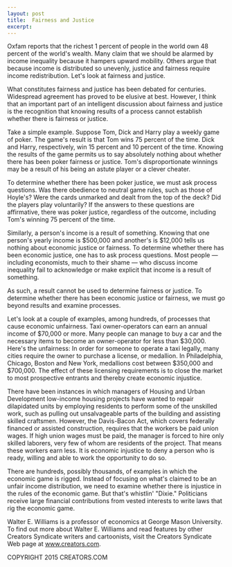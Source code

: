 ```yaml
---
layout: post
title:  Fairness and Justice
excerpt:
---
```


Oxfam reports that the richest 1 percent of people in the world own 48 percent of the world's wealth. Many claim that we should be alarmed by income inequality because it hampers upward mobility. Others argue that because income is distributed so unevenly, justice and fairness require income redistribution. Let's look at fairness and justice.

What constitutes fairness and justice has been debated for centuries. Widespread agreement has proved to be elusive at best. However, I think that an important part of an intelligent discussion about fairness and justice is the recognition that knowing results of a process cannot establish whether there is fairness or justice.

Take a simple example. Suppose Tom, Dick and Harry play a weekly game of poker. The game's result is that Tom wins 75 percent of the time. Dick and Harry, respectively, win 15 percent and 10 percent of the time. Knowing the results of the game permits us to say absolutely nothing about whether there has been poker fairness or justice. Tom's disproportionate winnings may be a result of his being an astute player or a clever cheater.

To determine whether there has been poker justice, we must ask process questions. Was there obedience to neutral game rules, such as those of Hoyle's? Were the cards unmarked and dealt from the top of the deck? Did the players play voluntarily? If the answers to these questions are affirmative, there was poker justice, regardless of the outcome, including Tom's winning 75 percent of the time.

Similarly, a person's income is a result of something. Knowing that one person's yearly income is $500,000 and another's is $12,000 tells us nothing about economic justice or fairness. To determine whether there has been economic justice, one has to ask process questions. Most people — including economists, much to their shame — who discuss income inequality fail to acknowledge or make explicit that income is a result of something.

 As such, a result cannot be used to determine fairness or justice. To determine whether there has been economic justice or fairness, we must go beyond results and examine processes.

Let's look at a couple of examples, among hundreds, of processes that cause economic unfairness. Taxi owner-operators can earn an annual income of $70,000 or more. Many people can manage to buy a car and the necessary items to become an owner-operator for less than $30,000. Here's the unfairness: In order for someone to operate a taxi legally, many cities require the owner to purchase a license, or medallion. In Philadelphia, Chicago, Boston and New York, medallions cost between $350,000 and $700,000. The effect of these licensing requirements is to close the market to most prospective entrants and thereby create economic injustice.

There have been instances in which managers of Housing and Urban Development low-income housing projects have wanted to repair dilapidated units by employing residents to perform some of the unskilled work, such as pulling out unsalvageable parts of the building and assisting skilled craftsmen. However, the Davis-Bacon Act, which covers federally financed or assisted construction, requires that the workers be paid union wages. If high union wages must be paid, the manager is forced to hire only skilled laborers, very few of whom are residents of the project. That means these workers earn less. It is economic injustice to deny a person who is ready, willing and able to work the opportunity to do so.

There are hundreds, possibly thousands, of examples in which the economic game is rigged. Instead of focusing on what's claimed to be an unfair income distribution, we need to examine whether there is injustice in the rules of the economic game. But that's whistlin' "Dixie." Politicians receive large financial contributions from vested interests to write laws that rig the economic game.

Walter E. Williams is a professor of economics at George Mason University. To find out more about Walter E. Williams and read features by other Creators Syndicate writers and cartoonists, visit the Creators Syndicate Web page at www.creators.com.

COPYRIGHT 2015 CREATORS.COM
